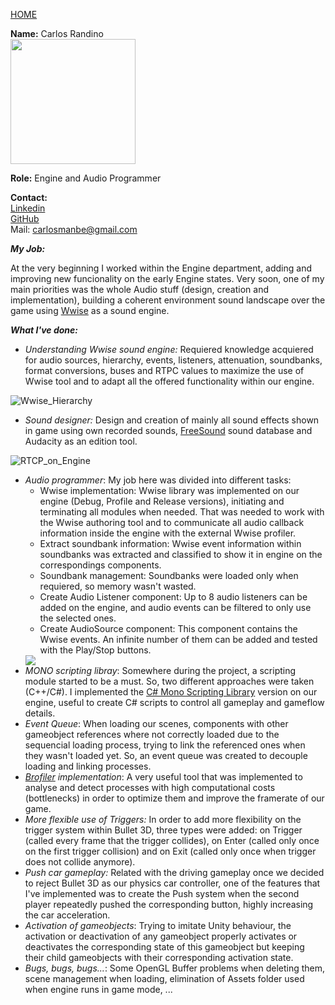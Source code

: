 [HOME](index.md)
    
**Name:** Carlos Randino    
<img src="http://i.imgur.com/Is4iFzU.jpg?1" height="200" width="200">
    
**Role:** Engine and Audio Programmer   
      
**Contact:**     
[Linkedin](https://www.linkedin.com/in/carlosrandino/)    
[GitHub](https://github.com/crandino)    
Mail: carlosmanbe@gmail.com    
    
**_My Job:_**  

At the very beginning I worked within the Engine department, adding and improving new funcionality on the early Engine states. Very soon, one of my main priorities was the whole Audio stuff (design, creation and implementation), building a coherent environment sound landscape over the game using [Wwise](https://www.audiokinetic.com/products/wwise/) as a sound engine. 

**_What I've done:_**

- _Understanding Wwise sound engine:_ Requiered knowledge acquiered for audio sources, hierarchy, events, listeners, attenuation, soundbanks, format conversions, buses and RTPC values to maximize the use of Wwise tool and to adapt all the offered functionality within our engine.

![Wwise_Hierarchy](http://i.imgur.com/DL5Rlj2.png)

- _Sound designer:_ Design and creation of mainly all sound effects shown in game using own recorded sounds, [FreeSound](https://www.freesound.org/) sound database and Audacity as an edition tool. 

![RTCP_on_Engine](http://i.imgur.com/BcuOBcp.png)

- _Audio programmer_: My job here was divided into different tasks:
    - Wwise implementation: Wwise library was implemented on our engine (Debug, Profile and Release versions), initiating and terminating all modules when needed. That was needed to work with the Wwise authoring tool and to communicate all audio callback information inside the engine with the external Wwise profiler.
    - Extract soundbank information: Wwise event information within soundbanks was extracted and classified to show it in engine on the correspondings components. 
    - Soundbank management: Soundbanks were loaded only when requiered, so memory wasn't wasted.
    - Create Audio Listener component: Up to 8 audio listeners can be added on the engine, and audio events can be filtered to only use the selected ones.
     - Create AudioSource component: This component contains the Wwise events. An infinite number of them can be added and tested with the Play/Stop buttons.        
    <img src="http://i.imgur.com/Zfjr48B.png" >
- _MONO scripting libray_: Somewhere during the project, a scripting module started to be a must. So, two different approaches were taken (C++/C#). I implemented the [C# Mono Scripting Library](http://www.mono-project.com/) version on our engine, useful to create C# scripts to control all gameplay and gameflow details.
- _Event Queue_: When loading our scenes, components with other gameobject references where not correctly loaded due to the sequencial loading process, trying to link the referenced ones when they wasn't loaded yet. So, an event queue was created to decouple loading and linking processes.
- _[Brofiler](http://brofiler.com/) implementation_: A very useful tool that was implemented to analyse and detect processes with high computational costs (bottlenecks) in order to optimize them and improve the framerate of our game.
- _More flexible use of Triggers:_ In order to add more flexibility on the trigger system within Bullet 3D, three types were added: on Trigger (called every frame that the trigger collides), on Enter (called only once on the first trigger collision) and on Exit (called only once when trigger does not collide anymore). 
- _Push car gameplay:_ Related with the driving gameplay once we decided to reject Bullet 3D as our physics car controller, one of the features that I've implemented was to create the Push system when the second player repeatedly pushed the corresponding button, highly increasing the car acceleration.
- _Activation of gameobjects_: Trying to imitate Unity behaviour, the activation or deactivation of any gameobject properly activates or deactivates the corresponding state of this gameobject but keeping their child gameobjects with their corresponding activation state.
- _Bugs, bugs, bugs..._: Some OpenGL Buffer problems when deleting them, scene management when loading, elimination of Assets folder used when engine runs in game mode, ...
